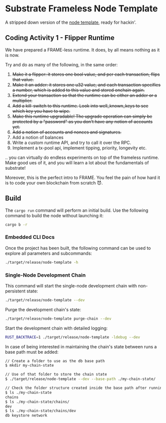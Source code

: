 # Substrate Frameless Node Template

A stripped down version of the [node template](https://github.com/substrate-developer-hub/substrate-node-template), ready for hackin'.

## Coding Activity 1 - Flipper Runtime

We have prepared a FRAME-less runtime.
It does, by all means nothing as it is now.

Try and do as many of the following, in the same order:

1. ~~Make it a flipper: it stores one bool value, and per each transaction, flips that value.~~
1. ~~Make it an adder: it stores one u32 value, and each transaction specifies a number, which is added to this value and stored onchain again.~~
1. ~~Extend your transaction so that the runtime can be either an adder or a multiplier.~~
1. ~~Add a kill-switch to this runtime. Look into well_known_keys to see which key you have to wipe.~~
1. ~~Make this runtime upgradable! The upgrade operation can simply be protected by a "password" as you don't have 
   any notion of accounts yet.~~
1. ~~Add a notion of accounts and nonces and signatures.~~
1. Add a notion of balances
1. Write a custom runtime API, and try to call it over the RPC.
1. Implement a tx-pool api, implement tipping, priority, longevity etc.

.. you can virtually do endless experiments on top of the frameless runtime. Make good ues of it, and you will learn a lot about the fundamentals of substrate!

Moreover, this is the perfect intro to FRAME. You feel the pain of how hard it is to code your own blockchain from scratch 😈.

## Build

The `cargo run` command will perform an initial build. Use the following command to build the node
without launching it:

```sh
cargo b -r
```

### Embedded CLI Docs

Once the project has been built, the following command can be used to explore all parameters and
subcommands:

```sh
./target/release/node-template -h
```

### Single-Node Development Chain

This command will start the single-node development chain with non-persistent state:

```bash
./target/release/node-template --dev
```

Purge the development chain's state:

```bash
./target/release/node-template purge-chain --dev
```

Start the development chain with detailed logging:

```bash
RUST_BACKTRACE=1 ./target/release/node-template -ldebug --dev
```

In case of being interested in maintaining the chain's state between runs a base path must be added:

```bash
// Create a folder to use as the db base path
$ mkdir my-chain-state

// Use of that folder to store the chain state
$ ./target/release/node-template --dev --base-path ./my-chain-state/

// Check the folder structure created inside the base path after running the chain
$ ls ./my-chain-state
chains
$ ls ./my-chain-state/chains/
dev
$ ls ./my-chain-state/chains/dev
db keystore network
```
